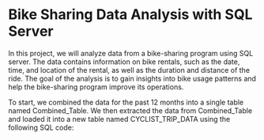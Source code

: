 # Bike Sharing Data Analysis with SQL Server

In this project, we will analyze data from a bike-sharing program using SQL server. The data contains information on bike rentals, such as the date, time, and location of the rental, as well as the duration and distance of the ride. The goal of the analysis is to gain insights into bike usage patterns and help the bike-sharing program improve its operations.

To start, we combined the data for the past 12 months into a single table named Combined_Table. We then extracted the data from Combined_Table and loaded it into a new table named CYCLIST_TRIP_DATA using the following SQL code:
